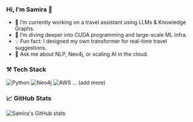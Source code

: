### Hi, I’m Samira 👋
- 🔭 I’m currently working on a travel assistant using LLMs & Knowledge Graphs.
- 🌱 I’m diving deeper into CUDA programming and large-scale ML infra.
- 💡 Fun fact: I designed my own transformer for real-time travel suggestions.
- 🧠 Ask me about NLP, Neo4j, or scaling AI in the cloud.

### ⚒️ Tech Stack
![Python](https://img.shields.io/badge/-Python-333?style=flat&logo=python)
![Neo4j](https://img.shields.io/badge/-Neo4j-333?style=flat&logo=neo4j)
![AWS](https://img.shields.io/badge/-AWS-333?style=flat&logo=amazon-aws)
... (add more)

### 📈 GitHub Stats
![Samira's GitHub stats](https://github-readme-stats.vercel.app/api?username=samira-gh&show_icons=true&theme=dracula)
